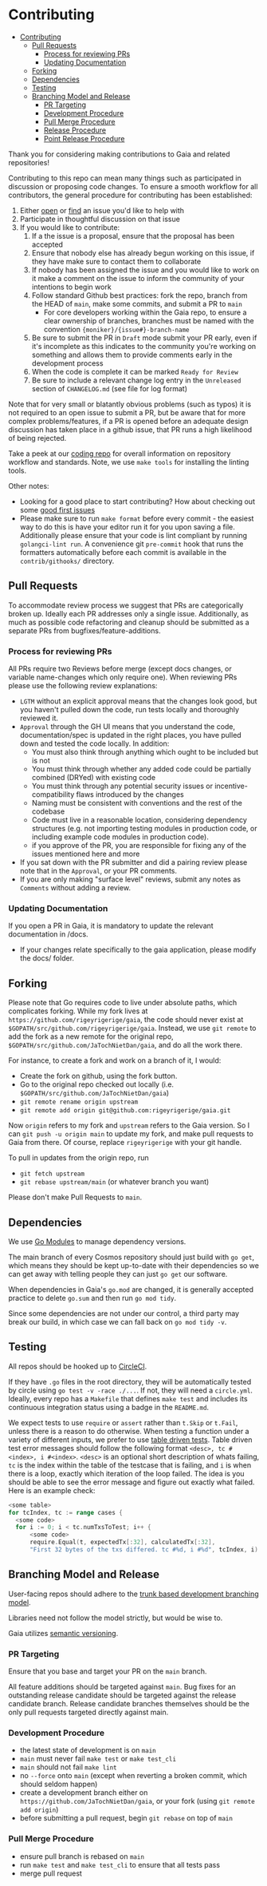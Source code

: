 # Contributing

- [Contributing](#contributing)
  - [Pull Requests](#pull-requests)
    - [Process for reviewing PRs](#process-for-reviewing-prs)
    - [Updating Documentation](#updating-documentation)
  - [Forking](#forking)
  - [Dependencies](#dependencies)
  - [Testing](#testing)
  - [Branching Model and Release](#branching-model-and-release)
    - [PR Targeting](#pr-targeting)
    - [Development Procedure](#development-procedure)
    - [Pull Merge Procedure](#pull-merge-procedure)
    - [Release Procedure](#release-procedure)
    - [Point Release Procedure](#point-release-procedure)

Thank you for considering making contributions to Gaia and related
repositories!

Contributing to this repo can mean many things such as participated in
discussion or proposing code changes. To ensure a smooth workflow for all
contributors, the general procedure for contributing has been established:

1. Either [open](https://github.com/JaTochNietDan/gaia/issues/new/choose) or
   [find](https://github.com/JaTochNietDan/gaia/issues) an issue you'd like to help with
2. Participate in thoughtful discussion on that issue
3. If you would like to contribute:
   1. If a the issue is a proposal, ensure that the proposal has been accepted
   2. Ensure that nobody else has already begun working on this issue, if they have
      make sure to contact them to collaborate
   3. If nobody has been assigned the issue and you would like to work on it
      make a comment on the issue to inform the community of your intentions
      to begin work
   4. Follow standard Github best practices: fork the repo, branch from the
      HEAD of `main`, make some commits, and submit a PR to `main`
      - For core developers working within the Gaia repo, to ensure a clear
      ownership of branches, branches must be named with the convention
      `{moniker}/{issue#}-branch-name`
   5. Be sure to submit the PR in `Draft` mode submit your PR early, even if
      it's incomplete as this indicates to the community you're working on
      something and allows them to provide comments early in the development process
   6. When the code is complete it can be marked `Ready for Review`
   7. Be sure to include a relevant change log entry in the `Unreleased` section
      of `CHANGELOG.md` (see file for log format)

Note that for very small or blatantly obvious problems (such as typos) it is
not required to an open issue to submit a PR, but be aware that for more complex
problems/features, if a PR is opened before an adequate design discussion has
taken place in a github issue, that PR runs a high likelihood of being rejected.

Take a peek at our [coding repo](https://github.com/tendermint/coding) for
overall information on repository workflow and standards. Note, we use `make
tools` for installing the linting tools.

Other notes:

- Looking for a good place to start contributing? How about checking out some
  [good first issues](https://github.com/JaTochNietDan/gaia/issues?q=is%3Aopen+is%3Aissue+label%3A%22good+first+issue%22)
- Please make sure to run `make format` before every commit - the easiest way
  to do this is have your editor run it for you upon saving a file. Additionally
  please ensure that your code is lint compliant by running `golangci-lint run`.
  A convenience git `pre-commit` hook that runs the formatters automatically
  before each commit is available in the `contrib/githooks/` directory.

## Pull Requests

To accommodate review process we suggest that PRs are categorically broken up.
Ideally each PR addresses only a single issue. Additionally, as much as possible
code refactoring and cleanup should be submitted as a separate PRs from bugfixes/feature-additions.

### Process for reviewing PRs

All PRs require two Reviews before merge (except docs changes, or variable name-changes which only require one). When reviewing PRs please use the following review explanations:

- `LGTM` without an explicit approval means that the changes look good, but you haven't pulled down the code, run tests locally and thoroughly reviewed it.
- `Approval` through the GH UI means that you understand the code, documentation/spec is updated in the right places, you have pulled down and tested the code locally. In addition:
  - You must also think through anything which ought to be included but is not
  - You must think through whether any added code could be partially combined (DRYed) with existing code
  - You must think through any potential security issues or incentive-compatibility flaws introduced by the changes
  - Naming must be consistent with conventions and the rest of the codebase
  - Code must live in a reasonable location, considering dependency structures (e.g. not importing testing modules in production code, or including example code modules in production code).
  - if you approve of the PR, you are responsible for fixing any of the issues mentioned here and more
- If you sat down with the PR submitter and did a pairing review please note that in the `Approval`, or your PR comments.
- If you are only making "surface level" reviews, submit any notes as `Comments` without adding a review.

### Updating Documentation

If you open a PR in Gaia, it is mandatory to update the relevant documentation in /docs.

- If your changes relate specifically to the gaia application, please modify the docs/ folder.

## Forking

Please note that Go requires code to live under absolute paths, which complicates forking.
While my fork lives at `https://github.com/rigeyrigerige/gaia`,
the code should never exist at  `$GOPATH/src/github.com/rigeyrigerige/gaia`.
Instead, we use `git remote` to add the fork as a new remote for the original repo,
`$GOPATH/src/github.com/JaTochNietDan/gaia`, and do all the work there.

For instance, to create a fork and work on a branch of it, I would:

- Create the fork on github, using the fork button.
- Go to the original repo checked out locally (i.e. `$GOPATH/src/github.com/JaTochNietDan/gaia`)
- `git remote rename origin upstream`
- `git remote add origin git@github.com:rigeyrigerige/gaia.git`

Now `origin` refers to my fork and `upstream` refers to the Gaia version.
So I can `git push -u origin main` to update my fork, and make pull requests to Gaia from there.
Of course, replace `rigeyrigerige` with your git handle.

To pull in updates from the origin repo, run

- `git fetch upstream`
- `git rebase upstream/main` (or whatever branch you want)

Please don't make Pull Requests to `main`.

## Dependencies

We use [Go Modules](https://github.com/golang/go/wiki/Modules) to manage
dependency versions.

The main branch of every Cosmos repository should just build with `go get`,
which means they should be kept up-to-date with their dependencies so we can
get away with telling people they can just `go get` our software.

When dependencies in Gaia's `go.mod` are changed, it is generally accepted practice
to delete `go.sum` and then run `go mod tidy`.

Since some dependencies are not under our control, a third party may break our
build, in which case we can fall back on `go mod tidy -v`.

## Testing

All repos should be hooked up to [CircleCI](https://circleci.com/).

If they have `.go` files in the root directory, they will be automatically
tested by circle using `go test -v -race ./...`. If not, they will need a
`circle.yml`. Ideally, every repo has a `Makefile` that defines `make test` and
includes its continuous integration status using a badge in the `README.md`.

We expect tests to use `require` or `assert` rather than `t.Skip` or `t.Fail`,
unless there is a reason to do otherwise.
When testing a function under a variety of different inputs, we prefer to use
[table driven tests](https://github.com/golang/go/wiki/TableDrivenTests).
Table driven test error messages should follow the following format
`<desc>, tc #<index>, i #<index>`.
`<desc>` is an optional short description of whats failing, `tc` is the
index within the table of the testcase that is failing, and `i` is when there
is a loop, exactly which iteration of the loop failed.
The idea is you should be able to see the
error message and figure out exactly what failed.
Here is an example check:

```go
<some table>
for tcIndex, tc := range cases {
  <some code>
  for i := 0; i < tc.numTxsToTest; i++ {
      <some code>
      require.Equal(t, expectedTx[:32], calculatedTx[:32],
      "First 32 bytes of the txs differed. tc #%d, i #%d", tcIndex, i)
```

## Branching Model and Release

User-facing repos should adhere to the [trunk based development branching model](https://trunkbaseddevelopment.com/).

Libraries need not follow the model strictly, but would be wise to.

Gaia utilizes [semantic versioning](https://semver.org/).

### PR Targeting

Ensure that you base and target your PR on the `main` branch.

All feature additions should be targeted against `main`. Bug fixes for an outstanding release candidate
should be targeted against the release candidate branch. Release candidate branches themselves should be the
only pull requests targeted directly against main.

### Development Procedure

- the latest state of development is on `main`
- `main` must never fail `make test` or `make test_cli`
- `main` should not fail `make lint`
- no `--force` onto `main` (except when reverting a broken commit, which should seldom happen)
- create a development branch either on `https://github.com/JaTochNietDan/gaia`, or your fork (using `git remote add origin`)
- before submitting a pull request, begin `git rebase` on top of `main`

### Pull Merge Procedure

- ensure pull branch is rebased on `main`
- run `make test` and `make test_cli` to ensure that all tests pass
- merge pull request
